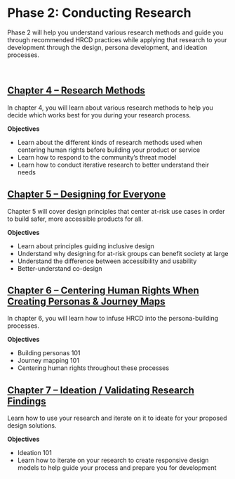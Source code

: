 # Phase 2: Conducting Research

Phase 2 will help you understand various research methods and guide you through recommended HRCD practices while applying that research to your development through the design, persona development, and ideation processes.

<br />

## [Chapter 4 – Research Methods](/research/4/)

In chapter 4, you will learn about various research methods to help you decide which works best for you during your research process.

**Objectives**

- Learn about the different kinds of research methods used when centering human rights before building your product or service
- Learn how to respond to the community’s threat model
- Learn how to conduct iterative research to better understand their needs

## [Chapter 5 – Designing for Everyone](/research/5/)

Chapter 5 will cover design principles that center at-risk use cases in order to build safer, more accessible products for all.

**Objectives**

- Learn about principles guiding inclusive design
- Understand why designing for at-risk groups can benefit society at large
- Understand the difference between accessibility and usability
- Better-understand co-design

## [Chapter 6 – Centering Human Rights When Creating Personas & Journey Maps](/research/6/)

In chapter 6, you will learn how to infuse HRCD into the persona-building processes.

**Objectives**

- Building personas 101
- Journey mapping 101
- Centering human rights throughout these processes

## [Chapter 7 – Ideation / Validating Research Findings](/research/7/)

Learn how to use your research and iterate on it to ideate for your proposed design solutions.

**Objectives**

- Ideation 101
- Learn how to iterate on your research to create responsive design models to help guide your process and prepare you for development
